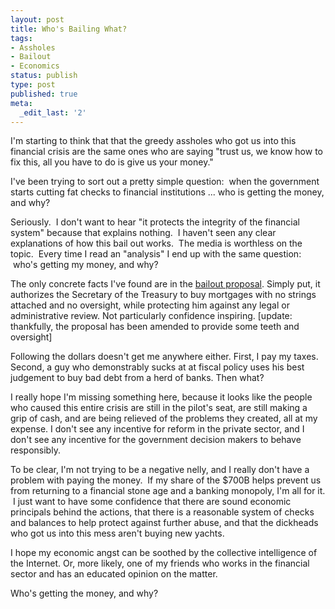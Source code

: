 ```yaml
---
layout: post
title: Who's Bailing What?
tags:
- Assholes
- Bailout
- Economics
status: publish
type: post
published: true
meta:
  _edit_last: '2'
---
```

I'm starting to think that that the greedy assholes who got us into this financial crisis are the same ones who are saying "trust us, we know how to fix this, all you have to do is give us your money."

I've been trying to sort out a pretty simple question:  when the government starts cutting fat checks to financial institutions ... who is getting the money, and why?

Seriously.  I don't want to hear "it protects the integrity of the financial system" because that explains nothing.  I haven't seen any clear explanations of how this bail out works.  The media is worthless on the topic.  Every time I read an "analysis" I end up with the same question:  who's getting my money, and why?

The only concrete facts I've found are in the <a href="http://www.nytimes.com/2008/09/21/business/21draftcnd.html?ref=business">bailout proposal</a>.  Simply put, it authorizes the Secretary of the Treasury to buy mortgages with no strings attached and no oversight, while protecting him against any legal or administrative review.  Not particularly confidence inspiring.  [update:  thankfully, the proposal has been amended to provide some teeth and oversight]

Following the dollars doesn't get me anywhere either.  First, I pay my taxes.  Second, a guy who demonstrably sucks at at fiscal policy uses his best judgement to buy bad debt from a herd of banks.  Then what?

I really hope I'm missing something here, because it looks like the people who caused this entire crisis are still in the pilot's seat, are still making a grip of cash, and are being relieved of the problems they created, all at my expense.  I don't see any incentive for reform in the private sector, and I don't see any incentive for the government decision makers to behave responsibly.

To be clear, I'm not trying to be a negative nelly, and I really don't have a problem with paying the money.  If my share of the $700B helps prevent us from returning to a financial stone age and a banking monopoly, I'm all for it.  I just want to have some confidence that there are sound economic principals behind the actions, that there is a reasonable system of checks and balances to help protect against further abuse, and that the dickheads who got us into this mess aren't buying new yachts.

I hope my economic angst can be soothed by the collective intelligence of the Internet.  Or, more likely, one of my friends who works in the financial sector and has an educated opinion on the matter.

Who's getting the money, and why?
